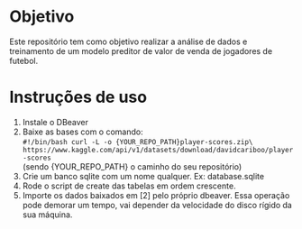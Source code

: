 # Objetivo
Este repositório tem como objetivo realizar a análise de dados e treinamento de um modelo preditor de valor de venda de jogadores de futebol. 
# Instruções de uso
1.  Instale o DBeaver  
2. Baixe as bases com o comando:  
  ```#!/bin/bash curl -L -o {YOUR_REPO_PATH}player-scores.zip\ https://www.kaggle.com/api/v1/datasets/download/davidcariboo/player-scores```  
  (sendo {YOUR_REPO_PATH} o caminho do seu repositório)  
3.  Crie um banco sqlite com um nome qualquer. Ex: database.sqlite  
4.  Rode o script de create das tabelas em ordem crescente.  
5.  Importe os dados baixados em [2] pelo próprio dbeaver. Essa operação pode demorar um tempo, vai depender da velocidade do disco rígido da sua máquina.  